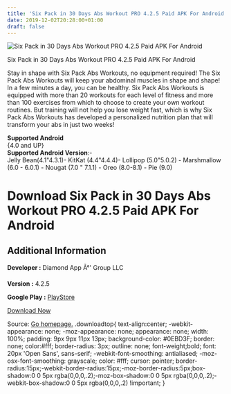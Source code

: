 ```yaml
---
title: 'Six Pack in 30 Days Abs Workout PRO 4.2.5 Paid APK For Android'
date: 2019-12-02T20:28:00+01:00
draft: false
---
```


![Six Pack in 30 Days Abs Workout PRO 4.2.5 Paid APK For Android](https://i0.wp.com/apkhome.net/wp-content/uploads/2019/12/Six-Pack-in-30-Days-Abs-Workout-PRO-4.2.5-Paid.png "Six Pack in 30 Days Abs Workout PRO 4.2.5 Paid APK For Android")

  

Six Pack in 30 Days Abs Workout PRO 4.2.5 Paid APK For Android

Stay in shape with Six Pack Abs Workouts, no equipment required! The Six Pack Abs Workouts will keep your abdominal muscles in shape and shape! In a few minutes a day, you can be healthy. Six Pack Abs Workouts is equipped with more than 20 workouts for each level of fitness and more than 100 exercises from which to choose to create your own workout routines. But training will not help you lose weight fast, which is why Six Pack Abs Workouts has developed a personalized nutrition plan that will transform your abs in just two weeks!

**Supported Android**  
{4.0 and UP}  
**Supported Android Version**:-  
Jelly Bean(4.1"4.3.1)- KitKat (4.4"4.4.4)- Lollipop (5.0"5.0.2) - Marshmallow (6.0 - 6.0.1) - Nougat (7.0 " 7.1.1) - Oreo (8.0-8.1) - Pie (9.0)

Download Six Pack in 30 Days Abs Workout PRO 4.2.5 Paid APK For Android
=======================================================================

Additional Information
----------------------

**Developer :** Diamond App Ã°' Group LLC

**Version :** 4.2.5

**Google Play :** [PlayStore](https://play.google.com/store/apps/details?id=com.absspartan.pro&hl=en)

  

[Download Now](https://store4app.co/post/six-pack-in-30-days-abs-workout-pro-4-2-5-paid-apk-for-android_1575308887)

  
Source: [Go homepage.](https://store4app.co/post/six-pack-in-30-days-abs-workout-pro-4-2-5-paid-apk-for-android_1575308887) .downloadtop{ text-align:center; -webkit-appearance: none; -moz-appearance: none; appearance: none; width: 100%; padding: 9px 9px 11px 13px; background-color: #0EBD3F; border: none; color:#fff; border-radius: 3px; outline: none; font-weight;bold; font: 20px 'Open Sans', sans-serif; -webkit-font-smoothing: antialiased; -moz-osx-font-smoothing: grayscale; color: #fff; cursor: pointer; border-radius:15px;-webkit-border-radius:15px;-moz-border-radius:5px;box-shadow:0 0 5px rgba(0,0,0,.2);-moz-box-shadow:0 0 5px rgba(0,0,0,.2);-webkit-box-shadow:0 0 5px rgba(0,0,0,.2) !important; }